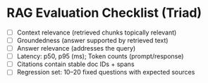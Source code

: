 # RAG Evaluation Checklist (Triad)

- [ ] Context relevance (retrieved chunks topically relevant)
- [ ] Groundedness (answer supported by retrieved text)
- [ ] Answer relevance (addresses the query)
- [ ] Latency: p50, p95 (ms); Token counts (prompt/response)
- [ ] Citations contain stable doc IDs + spans
- [ ] Regression set: 10–20 fixed questions with expected sources
